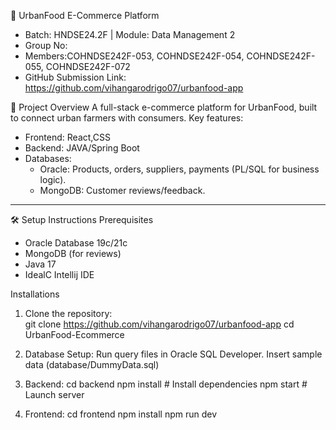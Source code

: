 🛒 UrbanFood E-Commerce Platform
- Batch: HNDSE24.2F | Module: Data Management 2 
- Group No: 
- Members:COHNDSE242F-053, COHNDSE242F-054, COHNDSE242F-055, COHNDSE242F-072 
- GitHub Submission Link: https://github.com/vihangarodrigo07/urbanfood-app

📌 Project Overview
A full-stack e-commerce platform for UrbanFood, built to connect urban farmers with consumers. Key features:  
- Frontend: React,CSS 
- Backend: JAVA/Spring Boot
- Databases:  
  - Oracle: Products, orders, suppliers, payments (PL/SQL for business logic).  
  - MongoDB: Customer reviews/feedback.  

---

🛠 Setup Instructions
Prerequisites
- Oracle Database 19c/21c  
- MongoDB (for reviews)  
- Java 17
- IdealC Intellij IDE

Installations
1. Clone the repository:  
   git clone https://github.com/vihangarodrigo07/urbanfood-app
   cd UrbanFood-Ecommerce

2. Database Setup:
    Run query files in Oracle SQL Developer.
    Insert sample data (database/DummyData.sql)

3. Backend:
    cd backend
    npm install    # Install dependencies
    npm start     # Launch server

4. Frontend:
    cd frontend
    npm install
    npm run dev
